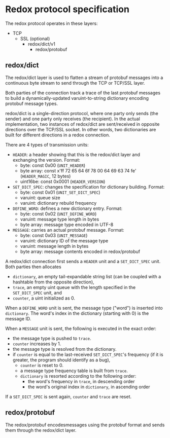 Redox protocol specification
===

The redox protocol operates in these layers:

- TCP
  - SSL (optional)
    - redox/dict/v1
      - redox/protobuf


## redox/dict
The redox/dict layer is used to flatten a stream of protobuf messages into a continuous byte stream to send through the TCP or TCP/SSL layer.

Both parties of the connection track a trace of the last protobuf messages to build a dynamically-updated varuint-to-string dictionary encoding protobuf message types.

redox/dict is a single-direction protocol, where one party only sends (the sender) and one party only receives (the recipient). In the actual implementation, two instances of redox/dict are sent/received in opposite directions over the TCP/SSL socket. In other words, two dictionaries are built for different directions in a redox connection.

There are 4 types of transmission units:
- `HEADER`: a header showing that this is the redox/dict layer and exchanging the version. Format:
  - byte: const 0x00 (`UNIT_HEADER`)
  - byte array: const x'ff 72 65 64 6f 78 00 64 69 63 74 fe' (`HEADER_MAGIC`, 12 bytes)
  - uint16be: const 0x0001 (`HEADER_VERSION`)
- `SET_DICT_SPEC`: changes the specification for dictionary building. Format:
  - byte: const 0x01 (`UNIT_SET_DICT_SPEC`)
  - varuint: queue size
  - varuint: dictionary rebuild frequency
- `DEFINE_WORD`: defines a new dictionary entry. Format:
  - byte: const 0x02 (`UNIT_DEFINE_WORD`)
  - varuint: message type length in bytes
  - byte array: message type encoded in UTF-8
- `MESSAGE`: carries an actual protobuf message. Format:
  - byte: const 0x03 (`UNIT_MESSAGE`)
  - varuint: dictionary ID of the message type
  - varuint: message length in bytes
  - byte array: message contents encoded in redox/protobuf

A redox/dict connection first sends a `HEADER` unit and a `SET_DICT_SPEC` unit. Both parties then allocates
- `dictionary`, an empty tail-expandable string list (can be coupled with a hashtable from the opposite direction),
- `trace`, an empty uint queue with the length specified in the `SET_DICT_SPEC` unit, and
- `counter`, a uint initialized as 0.

When a `DEFINE_WORD` unit is sent, the message type ("word") is inserted into `dictionary`. The word's index in the dictionary (starting with 0) is the message ID.

When a `MESSAGE` unit is sent, the following is executed in the exact order:
- the message type is pushed to `trace`.
- `counter` increases by 1.
- the message type is resolved from the dictionary.
- if `counter` is equal to the last-received `SET_DICT_SPEC`'s frequency (if it is greater, the program should identify as a bug),
  - `counter` is reset to 0.
  - a message type frequency table is built from `trace`.
  - `dictionary` is resorted according to the following order:
    - the word's frequency in `trace`, in descending order
    - the word's original index in `dictionary`, in ascending order

If a `SET_DICT_SPEC` is sent again, `counter` and `trace` are reset.

## redox/protobuf
The redox/protobuf encodesmessages using the protobuf format and sends them through the redox/dict layer.
